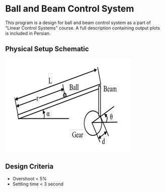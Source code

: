 # Ball and Beam Control System
This program is a design for ball and beam control system as a part of "Linear Control Systems" course.
A full description containing output plots is included in Persian.

## Physical Setup Schematic
<img src="Setup.png" alt="Menu" width="400" height="300"/>

## Design Criteria
- Overshoot < 5%
- Settling time < 3 second
